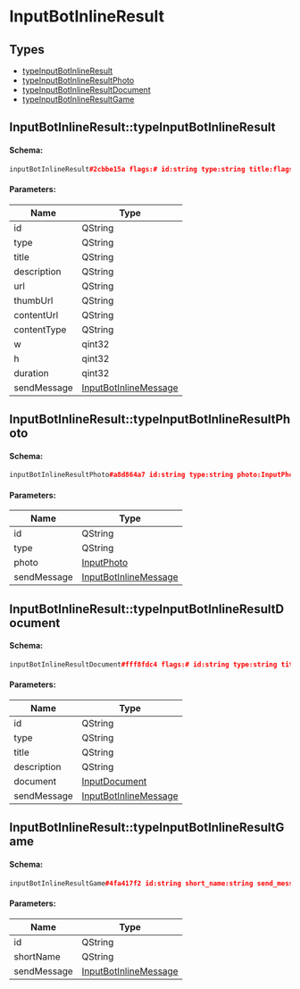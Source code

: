 # InputBotInlineResult

## Types

* [typeInputBotInlineResult](#inputbotinlineresulttypeinputbotinlineresult)
* [typeInputBotInlineResultPhoto](#inputbotinlineresulttypeinputbotinlineresultphoto)
* [typeInputBotInlineResultDocument](#inputbotinlineresulttypeinputbotinlineresultdocument)
* [typeInputBotInlineResultGame](#inputbotinlineresulttypeinputbotinlineresultgame)

## InputBotInlineResult::typeInputBotInlineResult

#### Schema:

```c++
inputBotInlineResult#2cbbe15a flags:# id:string type:string title:flags.1?string description:flags.2?string url:flags.3?string thumb_url:flags.4?string content_url:flags.5?string content_type:flags.5?string w:flags.6?int h:flags.6?int duration:flags.7?int send_message:InputBotInlineMessage = InputBotInlineResult;
```

#### Parameters:

|Name|Type|
|----|----|
|id|QString|
|type|QString|
|title|QString|
|description|QString|
|url|QString|
|thumbUrl|QString|
|contentUrl|QString|
|contentType|QString|
|w|qint32|
|h|qint32|
|duration|qint32|
|sendMessage|[InputBotInlineMessage](inputbotinlinemessage.md)|

## InputBotInlineResult::typeInputBotInlineResultPhoto

#### Schema:

```c++
inputBotInlineResultPhoto#a8d864a7 id:string type:string photo:InputPhoto send_message:InputBotInlineMessage = InputBotInlineResult;
```

#### Parameters:

|Name|Type|
|----|----|
|id|QString|
|type|QString|
|photo|[InputPhoto](inputphoto.md)|
|sendMessage|[InputBotInlineMessage](inputbotinlinemessage.md)|

## InputBotInlineResult::typeInputBotInlineResultDocument

#### Schema:

```c++
inputBotInlineResultDocument#fff8fdc4 flags:# id:string type:string title:flags.1?string description:flags.2?string document:InputDocument send_message:InputBotInlineMessage = InputBotInlineResult;
```

#### Parameters:

|Name|Type|
|----|----|
|id|QString|
|type|QString|
|title|QString|
|description|QString|
|document|[InputDocument](inputdocument.md)|
|sendMessage|[InputBotInlineMessage](inputbotinlinemessage.md)|

## InputBotInlineResult::typeInputBotInlineResultGame

#### Schema:

```c++
inputBotInlineResultGame#4fa417f2 id:string short_name:string send_message:InputBotInlineMessage = InputBotInlineResult;
```

#### Parameters:

|Name|Type|
|----|----|
|id|QString|
|shortName|QString|
|sendMessage|[InputBotInlineMessage](inputbotinlinemessage.md)|

